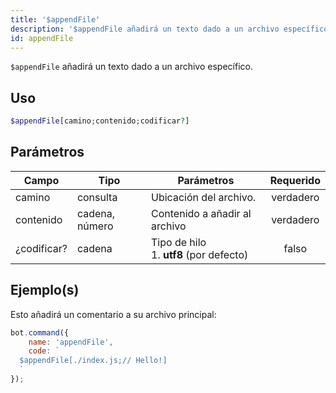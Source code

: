 ```yaml
---
title: '$appendFile'
description: '$appendFile añadirá un texto dado a un archivo específico.'
id: appendFile
---
```


`$appendFile` añadirá un texto dado a un archivo específico.

## Uso

```php
$appendFile[camino;contenido;codificar?]
```

## Parámetros

| Campo       | Tipo           | Parámetros                                          | Requerido |
| ----------- | -------------- | --------------------------------------------------- |:---------:|
| camino      | consulta       | Ubicación del archivo.                              | verdadero |
| contenido   | cadena, número | Contenido a añadir al archivo                       | verdadero |
| ¿codificar? | cadena         | Tipo de hilo <br /> 1. **utf8** (por defecto) |   falso   |

## Ejemplo(s)

Esto añadirá un comentario a su archivo principal:

```javascript
bot.command({
    name: 'appendFile',
    code: `
  $appendFile[./index.js;// Hello!]
  `
});
```